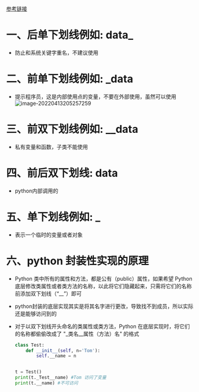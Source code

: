 [参考链接](https://www.jb51.net/article/224874.htm)

# 一、后单下划线例如: data_

- 防止和系统关键字重名，不建议使用

# 二、前单下划线例如: _data

- 提示程序员，这是内部使用点的变量，不要在外部使用，虽然可以使用![image-20220413205257259](https://yrecord.oss-cn-hangzhou.aliyuncs.com/picture/202206192309449.png)

#  三、前双下划线例如: __data

- 私有变量和函数，子类不能使用



# 四、前后双下划线: __data__

- python内部调用的



# 五、单下划线例如: _

- 表示一个临时的变量或者对象

# 六、python 封装性实现的原理

- Python 类中所有的属性和方法，都是公有（public）属性，如果希望 Python 底层修改类属性或者类方法的名称，以此将它们隐藏起来，只需将它们的名称前添加双下划线（“__”）即可

- python封装的底层实现其实是将其名字进行更改，导致找不到成员，所以实际还是能够访问到的

- 对于以双下划线开头命名的类属性或类方法，Python 在底层实现时，将它们的名称都偷偷改成了 "_类名__属性（方法）名" 的格式

  ```python
  class Test:
      def __init__(self, n='Tom'):
          self.__name = n
  
  
  t = Test()
  print(t._Test__name) #Tom 访问了变量
  print(t.__name) #不可访问
  
  ```

  
